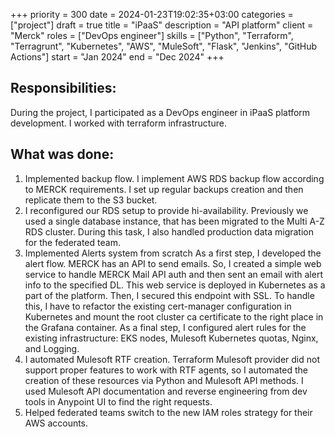 +++ 
priority    = 300
date        = 2024-01-23T19:02:35+03:00
categories  = ["project"]
draft       = true
title       = "iPaaS"
description = "API platform"
client      = "Merck"
roles       = ["DevOps engineer"]
skills      = ["Python", "Terraform", "Terragrunt", "Kubernetes", "AWS", "MuleSoft", "Flask", "Jenkins", "GitHub Actions"]
start       = "Jan 2024"
end         = "Dec 2024"
+++

## Responsibilities:
During the project, I participated as a DevOps engineer in iPaaS platform development. I worked with terraform infrastructure.

## What was done:
1. Implemented backup flow. I implement AWS RDS backup flow according to MERCK requirements. I set up regular backups creation and then replicate them to the S3 bucket. 
2. I reconfigured our RDS setup to provide hi-availability. Previously we used a single database instance, that has been migrated to the Multi A-Z RDS cluster. During this task, I also handled production data migration for the federated team. 
3. Implemented Alerts system from scratch
As a first step, I developed the alert flow. MERCK has an API to send emails. So, I created a simple web service to handle MERCK Mail API auth and then sent an email with alert info to the specified DL. This web service is deployed in Kubernetes as a part of the platform. Then, I secured this endpoint with SSL. To handle this, I have to refactor the existing cert-manager configuration in Kubernetes and mount the root cluster ca certificate to the right place in the Grafana container. As a final step, I configured alert rules for the existing infrastructure: EKS nodes, Mulesoft Kubernetes quotas, Nginx, and Logging.
4. I automated Mulesoft RTF creation. Terraform Mulesoft provider did not support proper features to work with RTF agents, so I automated the creation of these resources via Python and Mulesoft API methods. I used Mulesoft API documentation and reverse engineering from dev tools in Anypoint UI to find the right requests.
5. Helped federated teams switch to the new IAM roles strategy for their AWS accounts. 
